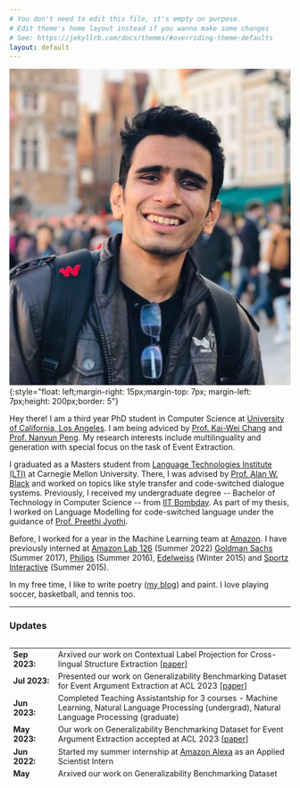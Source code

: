 ```yaml
---
# You don't need to edit this file, it's empty on purpose.
# Edit theme's home layout instead if you wanna make some changes
# See: https://jekyllrb.com/docs/themes/#overriding-theme-defaults
layout: default
---
```

![abc](dp.jpg){:style="float: left;margin-right: 15px;margin-top: 7px; margin-left: 7px;height: 200px;border: 5"}

Hey there! I am a third year PhD student in Computer Science at [University of California, Los Angeles](https://samueli.ucla.edu/). I am being adviced by [Prof. Kai-Wei Chang](http://web.cs.ucla.edu/~kwchang/) and [Prof. Nanyun Peng](https://vnpeng.net/). My research interests include multilinguality and generation with special focus on the task of Event Extraction.

I graduated as a Masters student from [Language Technologies Institute (LTI)](https://www.lti.cs.cmu.edu/) at Carnegie Mellon University. There, I was advised by [Prof. Alan W. Black](http://www.cs.cmu.edu/~awb/) and worked on topics like style transfer and code-switched dialogue systems. Previously, I received my undergraduate degree -- Bachelor of Technology in Computer Science -- from [IIT Bombday](https://www.cse.iitb.ac.in/). As part of my thesis, I worked on Language Modelling for code-switched language under the guidance of [Prof. Preethi Jyothi](https://www.cse.iitb.ac.in/~pjyothi/).

Before, I worked for a year in the Machine Learning team at [Amazon](https://www.amazon.jobs/en/landing_pages/india-machine-learning). I have previously interned at [Amazon Lab 126](https://amazon.jobs/en/teams/lab126/) (Summer 2022) [Goldman Sachs](https://www.goldmansachs.com/worldwide/india/) (Summer 2017), [Philips](https://www.philips.co.in/a-w/about-philips/philips-innovation-center.html) (Summer 2016), [Edelweiss](https://www.edelweissfin.com/) (Winter 2015) and [Sportz Interactive](https://www.sportzinteractive.net/) (Summer 2015).

In my free time, I like to write poetry ([my blog](https://tanmayparekh.wordpress.com)) and paint. I love playing soccer, basketball, and tennis too.

---

### **Updates**

<div style="height:250px;overflow:auto;">
<table>
<col width="100px">
<col width="650px">

<tr><td><b>Sep 2023:</b></td><td>Arxived our work on Contextual Label Projection for Cross-lingual Structure Extraction [<a href="https://arxiv.org/abs/2309.08943">paper</a>]</td></tr>
<tr><td><b>Jul 2023:</b></td><td>Presented our work on Generalizability Benchmarking Dataset for Event Argument Extraction at ACL 2023 [<a href="https://aclanthology.org/2023.acl-long.203/">paper</a>]</td></tr>
<tr><td><b>Jun 2023:</b></td><td>Completed Teaching Assistantship for 3 courses - Machine Learning, Natural Language Processing (undergrad), Natural Language Processing (graduate)</td></tr>
<tr><td><b>May 2023:</b></td><td>Our work on Generalizability Benchmarking Dataset for Event Argument Extraction accepted at ACL 2023 [<a href="https://aclanthology.org/2023.acl-long.203/">paper</a>]</td></tr>
<tr><td><b>Jun 2022:</b></td><td>Started my summer internship at <a href="https://www.amazon.jobs/en/landing_pages/india-machine-learning">Amazon Alexa</a> as an Applied Scientist Intern</td></tr>
<tr><td><b>May 2022:</b></td><td>Arxived our work on Generalizability Benchmarking Dataset [<a href="https://arxiv.org/abs/2205.12505">paper</a>]</td></tr>
<tr><td><b>Apr 2022:</b></td><td>Cleared the Written Qualifying Exam (WQE) towards my PhD</td></tr>
<tr><td><b>Oct 2021:</b></td><td>Granted the <b>UCLA PhD Fellowship</b> for the first year</td></tr>
<tr><td><b>Sept 2021:</b></td><td>Started my PhD in Computer Science at UCLA</td></tr>
<tr><td><b>Aug 2021:</b></td><td>Graduated as a Masters student in Language Technologies from CMU</td></tr>
<tr><td><b>Nov 2020:</b></td><td>Presented our work on linguistic accommodation for code-switched dialogues at CoNLL '20 [<a href="https://www.aclweb.org/anthology/2020.conll-1.46/">paper</a>]</td></tr>
<tr><td><b>Aug 2020:</b></td><td>Represented CMU at the Alexa Socialbot Challenge 3 and reached the Semifinals.</td></tr>
<tr><td><b>Jul 2020:</b></td><td>Our work on politeness transfer got featured in
    <a href="https://www.cs.cmu.edu/news/could-your-computer-please-be-more-polite-thank-you">SCS CMU News</a>,
    <a href="https://techcrunch.com/2020/06/30/cmu-researchers-develop-a-an-automatic-politeness-engine-for-text-based-communications/">TechCrunch</a>,
    <a href="https://www.cnet.com/news/ai-wants-to-make-your-writing-more-polite/">CNET</a>,
    <a href="https://www.post-gazette.com/business/tech-news/2020/07/09/Carnegie-Mellon-University-Language-Technologies-automated-politeness-emails/stories/202007080139">Pittsburgh Post-Gazzette</a>,
    <a href="https://www.msn.com/en-us/news/technology/ai-save-me-from-my-rude-self-please/ar-BB16v8wc?li=BBnbcA1">MSN</a>,
    <a href="https://www.hindustantimes.com/more-lifestyle/automated-method-for-making-communications-more-polite-developed/story-bemfdrjiP08UdyPQgGJSbL.html">Hindustan Times</a>,
    <a href="https://www.axios.com/researchers-develop-polite-ai-c1fa8fdd-6615-4152-80e0-6f1fd649e315.html">Axios</a>
</td></tr>
<tr><td><b>Jul 2020:</b></td><td>Presented our work on politeness transfer at ACL '20 [<a href="https://arxiv.org/abs/2004.14257">paper</a>]</td></tr>
<tr><td><b>May 2020:</b></td><td>Reached the semifinals of the <a href="https://developer.amazon.com/alexaprize">Alexa SocialBot Challenge 2020</a></td></tr>
<tr><td><b>Aug 2019:</b></td><td>Joined the MLT program at LTI, CMU for Fall '19</td></tr>
<tr><td><b>Mar 2019:</b></td><td>Our work on Named Entity Recognition in partially and noisy labelled setting got accepted at AMLC '19</td></tr>
<tr><td><b>Nov 2018:</b></td><td>Presented our work on dual rnns to improve code-switched language models at EMNLP '18 [<a href="https://arxiv.org/abs/1809.01962">paper</a>]</td></tr>
<tr><td><b>Sep 2018:</b></td><td>Received the ISCA Student Grant</td></tr>
<tr><td><b>Sep 2018:</b></td><td>Presented our work on dual language models to improve code-switched speech recognition at Interspeech '18 [<a href="https://arxiv.org/abs/1711.01048">paper</a>]</td></tr>
<tr><td><b>Aug 2018:</b></td><td>Graduated from IIT Bombay</td></tr>
<tr><td><b>Jul 2018:</b></td><td>Started working as Applied Scientist at Amazon in the <a href="https://www.amazon.jobs/en/landing_pages/india-machine-learning">Machine Learning team</a></td></tr>
<tr><td><b>Dec 2017:</b></td><td>Invited to <a href="https://www.microsoft.com/en-us/research/lab/microsoft-research-india/">Microsoft Research India</a> to ideate and devlop Indian language technologies</td></tr>
<tr><td><b>May 2017:</b></td><td>Summer Internship at <a href="https://www.goldmansachs.com/worldwide/india/">Goldman Sachs</a></td></tr>
<tr><td><b>May 2016:</b></td><td>Summer Internship at <a href="https://www.philips.co.in/a-w/about-philips/philips-innovation-center.html">Philips Innovation Center</a></td></tr>
<tr><td><b>Dec 2015:</b></td><td>Winter Internship at <a href="https://www.edelweissfin.com/">Edelweiss</a></td></tr>
<tr><td><b>Jul 2015:</b></td><td>Secured branch change to Computer Science</td></tr>
<tr><td><b>May 2015:</b></td><td>Summer Internship at <a href="https://www.sportzinteractive.net/">Sportz Interactive</a></td></tr>
<tr><td><b>Jul 2014:</b></td><td>Joined IIT Bombay</td></tr>
